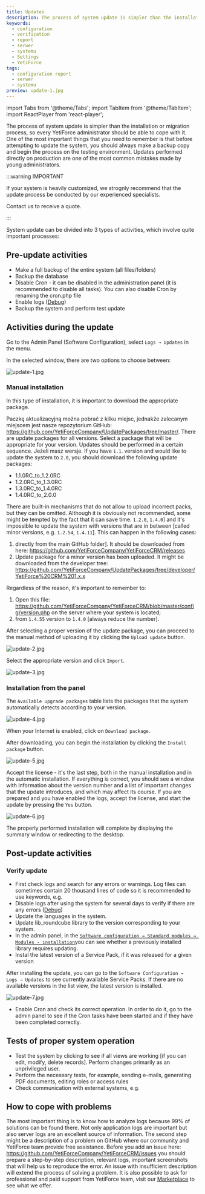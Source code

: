 ```yaml
---
title: Updates
description: The process of system update is simpler than the installation or migration process, so every YetiForce administrator should be able to cope with it.
keywords:
  - configuration
  - verification
  - report
  - serwer
  - systemu
  - Settings
  - YetiForce
tags:
  - configuration report
  - serwer
  - systemu
preview: update-1.jpg
---
```


import Tabs from '@theme/Tabs';
import TabItem from '@theme/TabItem';
import ReactPlayer from 'react-player';

The process of system update is simpler than the installation or migration process, so every YetiForce administrator should be able to cope with it. One of the most important things that you need to remember is that before attempting to update the system, you should always make a backup copy and begin the process on the testing environment. Updates performed directly on production are one of the most common mistakes made by young administrators.

:::warning IMPORTANT

If your system is heavily customized, we strognly recommend that the update process be conducted by our experienced specialists.

Contact us to receive a quote.

:::

<Tabs groupId="zhh7fxZ293w">
    <TabItem value="youtube-zhh7fxZ293w" label="🎬 YouTube">
        <ReactPlayer
            url="https://www.youtube.com/watch?v=zhh7fxZ293w"
            width="100%"
            height="500px"
            controls={true}
        /></TabItem>
    <TabItem value="yetiforce-zhh7fxZ293w" label="🎥 YetiForce TV">
        <ReactPlayer url="/video/system-update.mp4" width="100%" height="500px" controls={true} /></TabItem>
</Tabs>

System update can be divided into 3 types of activities, which involve quite important processes:

## Pre-update activities

- Make a full backup of the entire system (all files/folders)
- Backup the database
- Disable Cron - it can be disabled in the administration panel (it is recommended to disable all tasks). You can also disable Cron by renaming the cron.php file
- Enable logs ([Debug](/developer-guides/debug#summary))
- Backup the system and perform test update

## Activities during the update

Go to the Admin Panel (Software Configuration), select `Logs → Updates` in the menu.

In the selected window, there are two options to choose between:

![update-1.jpg](update-1.jpg)

### Manual installation

In this type of installation, it is important to download the appropriate package.

Paczkę aktualizacyjną można pobrać z kilku miejsc, jednakże zalecanym miejscem jest nasze repozytorium GitHub: https://github.com/YetiForceCompany/UpdatePackages/tree/master/. There are update packages for all versions. Select a package that will be appropriate for your version. Updates should be performed in a certain sequence. Jeżeli masz wersje. If you have `1.1`. version and would like to update the system to `2.0`, you should download the following update packages:

- 1.1.0RC_to_1.2.0RC
- 1.2.0RC_to_1.3.0RC
- 1.3.0RC_to_1.4.0RC
- 1.4.0RC_to_2.0.0

There are built-in mechanisms that do not allow to upload incorrect packs, but they can be omitted. Although it is obviously not recommended, some might be tempted by the fact that it can save time. `1.2.0`, `1.4.0`] and it's impossible to update the system with versions that are in between [called minor versions, e.g. `1.2.54`, `1.4.11`]. This can happen in the following cases:

1. directly from the main GitHub folder]. It should be downloaded from here: https://github.com/YetiForceCompany/YetiForceCRM/releases
2. Update package for a minor version has been uploaded. It might be downloaded from the developer tree: https://github.com/YetiForceCompany/UpdatePackages/tree/developer/YetiForce%20CRM%201.x.x

Regardless of the reason, it's important to remember to:

1. Open this file: https://github.com/YetiForceCompany/YetiForceCRM/blob/master/config/version.php on the server where your system is located;
2. from `1.4.55` version to `1.4.0` [always reduce the number].

After selecting a proper version of the update package, you can proceed to the manual method of uploading it by clicking the `Upload update` button.

![update-2.jpg](update-2.jpg)

Select the appropriate version and click `Import`.

![update-3.jpg](update-3.jpg)

### Installation from the panel

The `Available upgrade packages` table lists the packages that the system automatically detects according to your version.

![update-4.jpg](update-4.jpg)

When your Internet is enabled, click on `Download package`.

After downloading, you can begin the installation by clicking the `Install package` button.

![update-5.jpg](update-5.jpg)

Accept the license - it's the last step, both in the manual installation and in the automatic installation. If everything is correct, you should see a window with information about the version number and a list of important changes that the update introduces, and which may affect its course. If you are prepared and you have enabled the logs, accept the license, and start the update by pressing the `Yes` button.

![update-6.jpg](update-6.jpg)

The properly performed installation will complete by displaying the summary window or redirecting to the desktop.

## Post-update activities

### Verify update

- First check logs and search for any errors or warnings. Log files can sometimes contain 20 thousand lines of code so it is recommended to use keywords, e.g.
- Disable logs after using the system for several days to verify if there are any errors ([Debug](/developer-guides/debug#summary))
- Update the languages in the system.
- Update lib_roundcube library to the version corresponding to your system.
- In the admin panel, in the [`Software configuration → Standard modules → Modules - installation`](/administrator-guides/standard-modules/modules-installation/)you can see whether a previously installed library requires updating.
- Instal the latest version of a Service Pack, if it was released for a given version

After installing the update, you can go to the `Software Configuration → Logs → Updates` to see currently available Service Packs. If there are no available versions in the list view, the latest version is installed.

![update-7.jpg](update-7.jpg)

- Enable Cron and check its correct operation. In order to do it, go to the admin panel to see if the Cron tasks have been started and if they have been completed correctly.

## Tests of proper system operation

- Test the system by clicking to see if all views are working [if you can edit, modify, delete records]. Perform changes primarily as an unprivileged user.
- Perform the necessary tests, for example, sending e-mails, generating PDF documents, editing roles or access rules
- Check communication with external systems, e.g.

## How to cope with problems

The most important thing is to know how to analyze logs because 99% of solutions can be found there. Not only application logs are important but also server logs are an excellent source of information. The second step might be a description of a problem on GitHub where our community and YetiForce team provide free assistance. Before you add an issue here: https://github.com/YetiForceCompany/YetiForceCRM/issues you should prepare a step-by-step description, relevant logs, important screenshots that will help us to reproduce the error. An issue with insufficient description will extend the process of solving a problem. It is also possible to ask for professional and paid support from YetiForce team, visit our [Marketplace](https://yetiforce.com/en/marketplace/support.html) to see what we offer.
